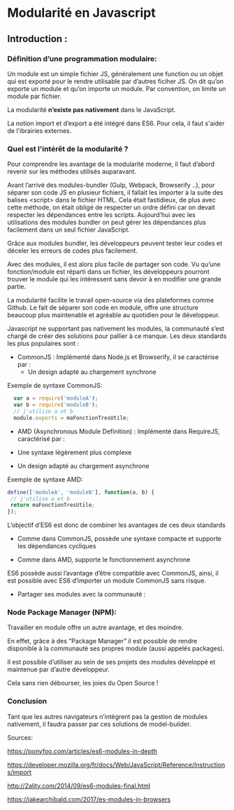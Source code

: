 # Modularité en Javascript

## Introduction :

### Définition d’une programmation modulaire:

Un module est un simple fichier JS, généralement une function ou un objet qui est exporté pour le rendre utilisable par d’autres ficiher JS. On dit qu’on exporte un module et qu’on importe un module.
Par convention, on limite un module par fichier.

La modularité __n’existe pas nativement__ dans le JavaScript.

La notion import et d’export a été intégré dans ES6. Pour cela, il faut s'aider de l'ibrairies externes.

### Quel est l'intérêt de la modularité ?

Pour comprendre les avantage de la modularité moderne, il faut d’abord revenir sur les méthodes utilisés auparavant. 

Avant l’arrivé des modules-bundler (Gulp, Webpack, Browserify ..), pour séparer son code JS en plusieur fichiers, il fallait les importer à la suite des balises \<script\> dans le fichier HTML.
Cela était fastidieux, de plus avec cette méthode, on était obligé de respecter un ordre défini car on devait respecter les dépendances entre les scripts. Aujourd’hui avec les utilisations des modules bundler on peut gérer les dépendances plus facilement dans un seul fichier JavaScript. 

Grâce aux modules bundler, les développeurs peuvent tester leur codes et déceler les erreurs de codes plus facilement.

Avec des modules, il est alors plus facile de partager son code. Vu qu’une fonction/module est réparti dans un fichier, les développeurs pourront trouver le module qui les intéressent sans devoir à en modifier une grande partie. 

La modularité facilite le travail open-source via des plateformes comme Github. Le fait de séparer son code en module, offre une structure beaucoup plus maintenable et agréable au quotidien pour le développeur.

Javascript ne supportant pas nativement les modules, la communauté s’est chargé de créer des solutions pour pallier à ce manque. Les deux standards les plus populaires sont :

* CommonJS : Implémenté dans Node.js et Browserify, il se caractérise par :
  * Un design adapté au chargement synchrone

Exemple de syntaxe CommonJS: 



```js
  var a = require('moduleA');
  var b = require('moduleB');
  // j'utilise a et b
  module.exports = maFonctionTresUtile;
```

* AMD (Asynchronous Module Definition) : Implémenté dans RequireJS, caractérisé par :

 * Une syntaxe légèrement plus complexe

 * Un design adapté au chargement asynchrone

Exemple de syntaxe AMD:

```js
define(['moduleA', 'moduleB'], function(a, b) {
 // j'utilise a et b
 return maFonctionTresUtile;
});
```

L’objectif d’ES6 est donc de combiner les avantages de ces deux standards

* Comme dans CommonJS, possède une syntaxe compacte et supporte les dépendances cycliques

* Comme dans AMD, supporte le fonctionnement asynchrone

ES6 possède aussi l’avantage d’être compatible avec CommonJS, ainsi, il est possible avec ES6 d’importer un module CommonJS sans risque.

* Partager ses modules avec la communauté :

### Node Package Manager (NPM): 

Travailler en module offre un autre avantage, et des moindre.

En effet, grâce à des “Package Manager” il est possible de rendre disponible à la communauté ses propres module (aussi appelés packages). 

Il est possible d’utiliser au sein de ses projets des modules développé et maintenue par d’autre développeur. 

Cela sans rien débourser, les joies du Open Source !

### Conclusion

Tant que les autres navigateurs n’intègrent pas la gestion de modules nativement, il faudra passer par ces solutions de model-builder.

Sources:

<https://ponyfoo.com/articles/es6-modules-in-depth>

<https://developer.mozilla.org/fr/docs/Web/JavaScript/Reference/Instructions/import>

<http://2ality.com/2014/09/es6-modules-final.html>

<https://jakearchibald.com/2017/es-modules-in-browsers>



